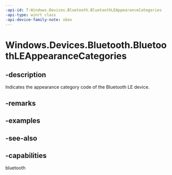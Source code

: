 ```yaml
---
-api-id: T:Windows.Devices.Bluetooth.BluetoothLEAppearanceCategories
-api-type: winrt class
-api-device-family-note: xbox
---
```


<!-- Class syntax.
public class BluetoothLEAppearanceCategories 
-->

# Windows.Devices.Bluetooth.BluetoothLEAppearanceCategories

## -description
Indicates the appearance category code of the Bluetooth LE device.

## -remarks

## -examples

## -see-also

## -capabilities
bluetooth
